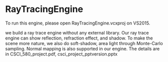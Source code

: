 # RayTracingEngine

To run this engine, please open RayTracingEngine.vcxproj on VS2015.

we build a ray trace engine without any external library. Our ray trace engine can show reflection, refraction effect, and shadow. To make the scene more nature, we also do soft-shadow, area light through Monte-Carlo sampling. Normal mapping is also supported in our engine.
The details are in CSCI_580_project.pdf, csci_project_pptversion.pptx
